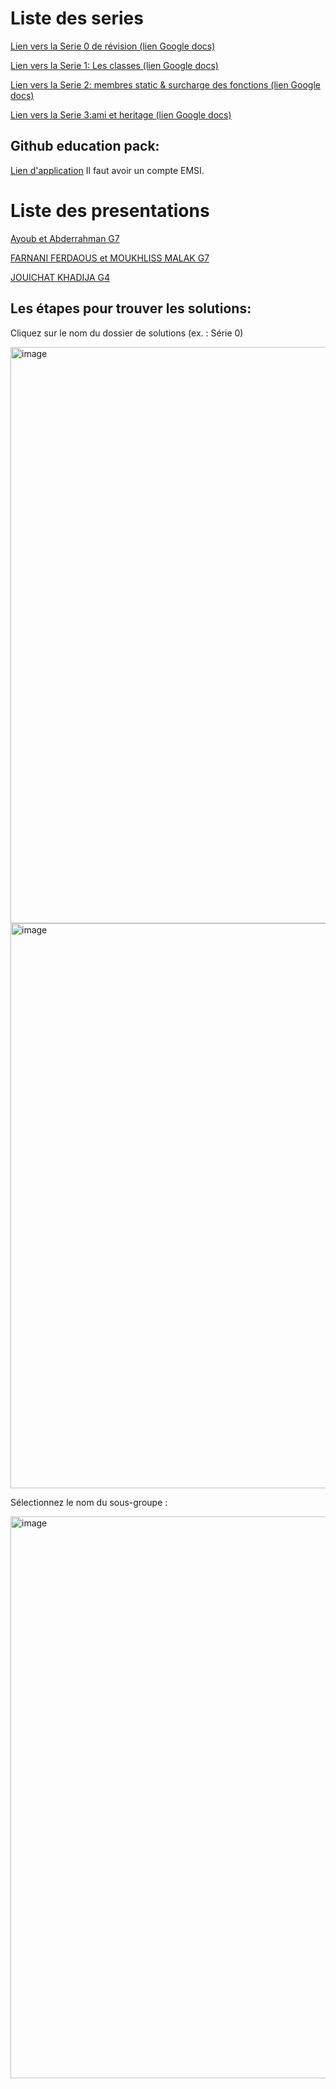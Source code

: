 # Liste des series

[Lien vers la Serie 0 de révision (lien Google docs) ](https://docs.google.com/document/d/1n1cVfpneKVwtF6rx_ASN6Te79mXGw1y4a_dU4hW1Oa0/edit?usp=sharing)


[Lien vers la Serie 1: Les classes (lien Google docs)](https://docs.google.com/document/d/129pbjCYwaNMOTVOPOLeU_HPjk5E6tuVeaRTQeJ5hF-4/edit?usp=sharing) 

[Lien vers la Serie 2: membres static & surcharge des fonctions (lien Google docs) ](https://docs.google.com/document/d/1EEPqdWuI8E-fZVfg4YJBi_yneacnNLqn3Y6wJxkogWY/edit?usp=sharing)

[Lien vers la Serie 3:ami et heritage (lien Google docs) ](https://docs.google.com/document/d/1DlIRizRBUJSAmFU4skXmmeFLlaL1yDVAj8W4_jXAGXE/edit?usp=sharing)
## Github education pack:

[Lien d'application](https://education.github.com/discount_requests/application?type=student)
Il faut avoir un compte EMSI.

# Liste des presentations

[Ayoub et Abderrahman G7](<presentations/Ayoub et Abderrahman G7.pptx>)

[FARNANI FERDAOUS et MOUKHLISS MALAK G7](<presentations/FARNANI FERDAOUS et MOUKHLISS MALAK G7.ppt>)

[JOUICHAT KHADIJA G4](<presentations/Khadija jouichat G4.pdf>)

## Les étapes pour trouver les solutions:

Cliquez sur le nom du dossier de solutions (ex. : Série 0)

<img width="922" alt="image" src="https://github.com/user-attachments/assets/4af71c54-cd47-4ff2-a03c-58b2c2f8c72c">

<img width="904" alt="image" src="https://github.com/user-attachments/assets/9ebdb30e-e58d-4326-8716-bf9fc5cf46a8">

Sélectionnez le nom du sous-groupe :

<img width="899" alt="image" src="https://github.com/user-attachments/assets/7b4d89be-66ea-41bd-8657-42c798da5aa0">
